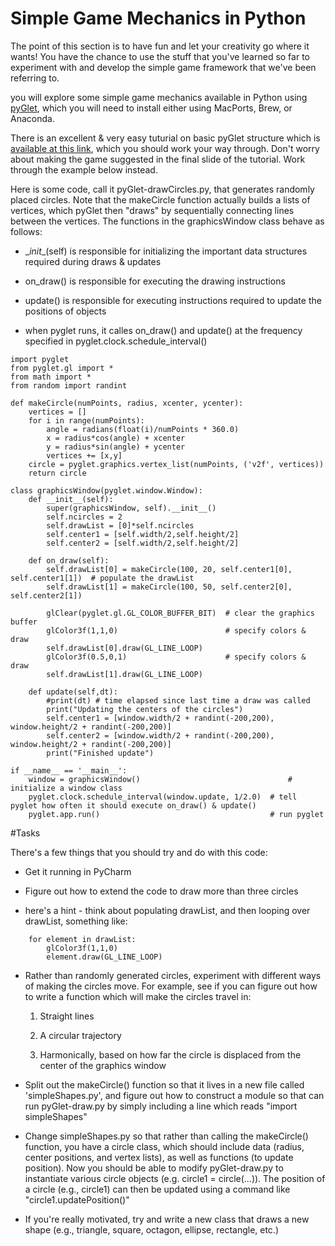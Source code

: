 # Simple Game Mechanics in Python

The point of this section is to have fun and let your creativity go where it wants! You have the chance to use the stuff that you've learned so far to experiment with and develop the simple game framework that we've been referring to.

you will explore some simple game mechanics available in Python using [pyGlet](https://bitbucket.org/pyglet/pyglet/wiki/Home), which you will need to install either using MacPorts, Brew, or Anaconda.

There is an excellent & very easy tuturial on basic pyGlet structure which is [available at this link](http://simeonfranklin.com/talk/pyglet/slides.html#slide-1), which you should work your way through. Don't worry about making the game suggested in the final slide of the tutorial. Work through the example below instead.

Here is some code, call it pyGlet-drawCircles.py, that generates randomly placed circles. Note that the makeCircle function actually builds a lists of vertices, which pyGlet then "draws" by sequentially connecting lines between the vertices. The functions in the graphicsWindow class behave as follows:

* \__init__(self) is responsible for initializing the important data structures required during draws & updates

* on_draw() is responsible for executing the drawing instructions
 
* update() is responsible for executing instructions required to update the positions of objects
 
* when pyglet runs, it calles on_draw() and update() at the frequency specified in pyglet.clock.schedule_interval()
 
```
import pyglet
from pyglet.gl import *
from math import *
from random import randint

def makeCircle(numPoints, radius, xcenter, ycenter):
    vertices = []
    for i in range(numPoints):
        angle = radians(float(i)/numPoints * 360.0)
        x = radius*cos(angle) + xcenter
        y = radius*sin(angle) + ycenter
        vertices += [x,y]
    circle = pyglet.graphics.vertex_list(numPoints, ('v2f', vertices))
    return circle

class graphicsWindow(pyglet.window.Window):
    def __init__(self):
        super(graphicsWindow, self).__init__()
        self.ncircles = 2
        self.drawList = [0]*self.ncircles
        self.center1 = [self.width/2,self.height/2]
        self.center2 = [self.width/2,self.height/2]

    def on_draw(self):
        self.drawList[0] = makeCircle(100, 20, self.center1[0], self.center1[1])  # populate the drawList
        self.drawList[1] = makeCircle(100, 50, self.center2[0], self.center2[1])
    
        glClear(pyglet.gl.GL_COLOR_BUFFER_BIT)  # clear the graphics buffer
        glColor3f(1,1,0)                        # specify colors & draw
        self.drawList[0].draw(GL_LINE_LOOP)
        glColor3f(0.5,0,1)                      # specify colors & draw
        self.drawList[1].draw(GL_LINE_LOOP)

    def update(self,dt):
        #print(dt) # time elapsed since last time a draw was called
        print("Updating the centers of the circles")
        self.center1 = [window.width/2 + randint(-200,200), window.height/2 + randint(-200,200)]
        self.center2 = [window.width/2 + randint(-200,200), window.height/2 + randint(-200,200)]
        print("Finished update")

if __name__ == '__main__':
    window = graphicsWindow()                                 # initialize a window class
    pyglet.clock.schedule_interval(window.update, 1/2.0)  # tell pyglet how often it should execute on_draw() & update()
    pyglet.app.run()                                      # run pyglet
```


#Tasks

There's a few things that you should try and do with this code:

* Get it running in PyCharm

* Figure out how to extend the code to draw more than three circles
* 
    here's a hint - think about populating drawList, and then looping over drawList, something like:
```
    for element in drawList:
        glColor3f(1,1,0)
        element.draw(GL_LINE_LOOP)
```
* Rather than randomly generated circles, experiment with different ways of making the circles move. For example, see if you can figure out how to write a function which will make the circles travel in:

    1. Straight lines
    
    2. A circular trajectory
    
    3. Harmonically, based on how far the circle is displaced from the center of the graphics window
    
*  Split out the makeCircle() function so that it lives in a new file called 'simpleShapes.py', and figure out how to construct a module so that can run pyGlet-draw.py by simply including a line which reads "import simpleShapes" 

* Change simpleShapes.py so that rather than calling the makeCircle() function, you have a circle class, which should include data (radius, center positions, and vertex lists), as well as functions (to update position). Now you should be able to modify pyGlet-draw.py to instantiate various circle objects (e.g. circle1 = circle(...)). The position of a circle (e.g., circle1) can then be updated using a command like "circle1.updatePosition()"
 
* If you're really motivated, try and write a new class that draws a new shape (e.g., triangle, square, octagon, ellipse, rectangle, etc.)

